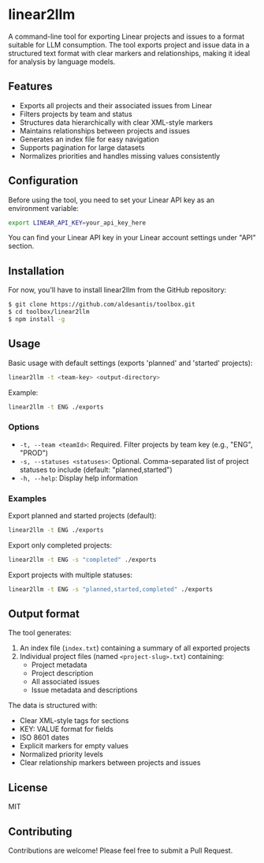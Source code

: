 # linear2llm

A command-line tool for exporting Linear projects and issues to a format suitable for LLM consumption. The tool exports project and issue data in a structured text format with clear markers and relationships, making it ideal for analysis by language models.

## Features

- Exports all projects and their associated issues from Linear
- Filters projects by team and status
- Structures data hierarchically with clear XML-style markers
- Maintains relationships between projects and issues
- Generates an index file for easy navigation
- Supports pagination for large datasets
- Normalizes priorities and handles missing values consistently

## Configuration

Before using the tool, you need to set your Linear API key as an environment variable:

```bash
export LINEAR_API_KEY=your_api_key_here
```

You can find your Linear API key in your Linear account settings under "API" section.

## Installation

For now, you'll have to install linear2llm from the GitHub repository:
```bash
$ git clone https://github.com/aldesantis/toolbox.git
$ cd toolbox/linear2llm
$ npm install -g
```

## Usage

Basic usage with default settings (exports 'planned' and 'started' projects):
```bash
linear2llm -t <team-key> <output-directory>
```

Example:
```bash
linear2llm -t ENG ./exports
```

### Options

- `-t, --team <teamId>`: Required. Filter projects by team key (e.g., "ENG", "PROD")
- `-s, --statuses <statuses>`: Optional. Comma-separated list of project statuses to include (default: "planned,started")
- `-h, --help`: Display help information

### Examples

Export planned and started projects (default):
```bash
linear2llm -t ENG ./exports
```

Export only completed projects:
```bash
linear2llm -t ENG -s "completed" ./exports
```

Export projects with multiple statuses:
```bash
linear2llm -t ENG -s "planned,started,completed" ./exports
```

## Output format

The tool generates:
1. An index file (`index.txt`) containing a summary of all exported projects
2. Individual project files (named `<project-slug>.txt`) containing:
   - Project metadata
   - Project description
   - All associated issues
   - Issue metadata and descriptions

The data is structured with:
- Clear XML-style tags for sections
- KEY: VALUE format for fields
- ISO 8601 dates
- Explicit markers for empty values
- Normalized priority levels
- Clear relationship markers between projects and issues

## License

MIT

## Contributing

Contributions are welcome! Please feel free to submit a Pull Request.
